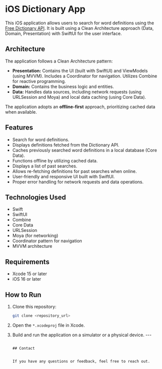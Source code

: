 # iOS Dictionary App

This iOS application allows users to search for word definitions using the [Free Dictionary API](https://dictionaryapi.dev/). It is built using a Clean Architecture approach (Data, Domain, Presentation) with SwiftUI for the user interface.

## Architecture

The application follows a Clean Architecture pattern:

-   **Presentation:** Contains the UI (built with SwiftUI) and ViewModels (using MVVM). Includes a Coordinator for navigation. Utilizes Combine for reactive programming.
-   **Domain:** Contains the business logic and entities.
-   **Data:** Handles data sources, including network requests (using URLSession and Moya) and local data caching (using Core Data).

The application adopts an **offline-first** approach, prioritizing cached data when available.

## Features

-   Search for word definitions.
-   Displays definitions fetched from the Dictionary API.
-   Caches previously searched word definitions in a local database (Core Data).
-   Functions offline by utilizing cached data.
-   Displays a list of past searches.
-   Allows re-fetching definitions for past searches when online.
-   User-friendly and responsive UI built with SwiftUI.
-   Proper error handling for network requests and data operations.

## Technologies Used

-   Swift
-   SwiftUI
-   Combine
-   Core Data
-   URLSession
-   Moya (for networking)
-   Coordinator pattern for navigation
-   MVVM architecture

## Requirements

-   Xcode 15 or later
-   iOS 16 or later

## How to Run

1.  Clone this repository:
    ```bash
    git clone <repository_url>
    ```
2.  Open the `*.xcodeproj` file in Xcode.
3.  Build and run the application on a simulator or a physical device.
                                                                                                 ---

                                                                                                 ## Contact

                                                                                                 If you have any questions or feedback, feel free to reach out.
